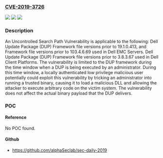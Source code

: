 ### [CVE-2019-3726](https://cve.mitre.org/cgi-bin/cvename.cgi?name=CVE-2019-3726)
![](https://img.shields.io/static/v1?label=Product&message=Dell%20Client%20Platforms%3A%20Dell%20Update%20Packages%20(DUP)%20Framework%20file&color=blue)
![](https://img.shields.io/static/v1?label=Version&message=%3C%203.8.3.67%20&color=brighgreen)
![](https://img.shields.io/static/v1?label=Vulnerability&message=Uncontrolled%20Search%20Path%20Vulnerability&color=brighgreen)

### Description

An Uncontrolled Search Path Vulnerability is applicable to the following: Dell Update Package (DUP) Framework file versions prior to 19.1.0.413, and Framework file versions prior to 103.4.6.69 used in Dell EMC Servers. Dell Update Package (DUP) Framework file versions prior to 3.8.3.67 used in Dell Client Platforms. The vulnerability is limited to the DUP framework during the time window when a DUP is being executed by an administrator. During this time window, a locally authenticated low privilege malicious user potentially could exploit this vulnerability by tricking an administrator into running a trusted binary, causing it to load a malicious DLL and allowing the attacker to execute arbitrary code on the victim system. The vulnerability does not affect the actual binary payload that the DUP delivers.

### POC

#### Reference
No POC found.

#### Github
- https://github.com/alphaSeclab/sec-daily-2019

